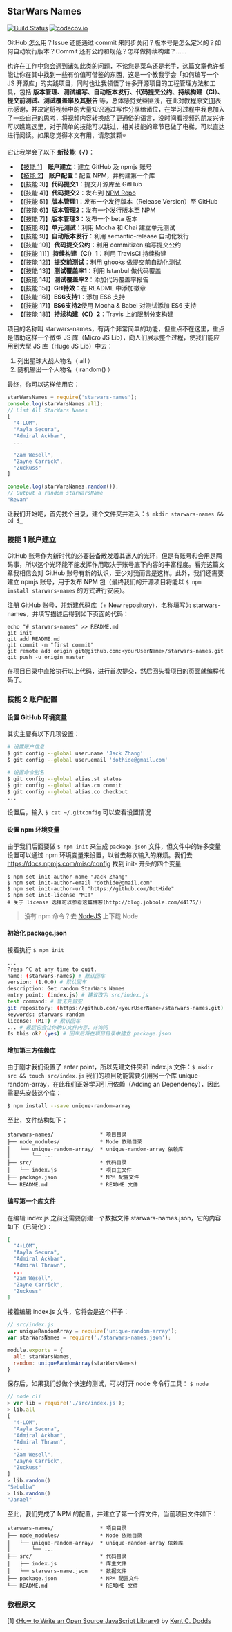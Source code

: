 ## StarWars Names

[![Build Status](https://travis-ci.org/DotHide/starwars-names.svg?branch=master)](https://travis-ci.org/DotHide/starwars-names) [![codecov.io](https://codecov.io/github/DotHide/starwars-names/coverage.svg?branch=master)](https://codecov.io/github/DotHide/starwars-names?branch=master)

GitHub 怎么用？Issue 还能通过 commit 来同步关闭？版本号是怎么定义的？如何自动发行版本？Commit 还有公约和规范？怎样做持续构建？……

也许在工作中您会遇到诸如此类的问题，不论您是菜鸟还是老手，这篇文章也许都能让你在其中找到一些有价值可借鉴的东西，这是一个教我学会「如何编写一个 JS 开源库」的实践项目，同时也让我领悟了许多开源项目的工程管理方法和工具，包括 **版本管理、测试编写、自动版本发行、代码提交公约、持续构建（CI）、提交前测试、测试覆盖率及其报告** 等，总体感觉受益匪浅，在此对教程原文[[1]](#_2)表示感谢，并决定将视频中的大量知识通过写作分享给诸位，在学习过程中我也加入了一些自己的思考，将视频内容转换成了更通俗的语言，没时间看视频的朋友兴许可以瞧瞧这里，对于简单的技能可以跳过，相关技能的章节已做了电梯，可以直达进行阅读。如果您觉得本文有用，请您赏颗⭐️

它让我学会了以下 **新技能（√）**：

* 【[技能 1](#1)】 **账户建立**：建立 GitHub 及 npmjs 账号
* 【[技能 2](#2)】 **账户配置**：配置 NPM，并构建第一个库
* 【[技能 3]】**代码提交1**：提交开源库至 GitHub
* 【[技能 4]】**代码提交2**：发布到 [NPM Repo](https://www.npmjs.com)
* 【[技能 5]】**版本管理1**：发布一个发行版本（Release Version）至 GitHub
* 【[技能 6]】**版本管理2**：发布一个发行版本至 NPM
* 【[技能 7]】**版本管理3**：发布一个 beta 版本
* 【[技能 8]】**单元测试**：利用 Mocha 和 Chai 建立单元测试
* 【[技能 9]】**自动版本发行**：利用 semantic-release 自动化发行
* 【[技能 10]】**代码提交公约**：利用 commitizen 编写提交公约
* 【[技能 11]】**持续构建（CI）1**：利用 TravisCI 持续构建
* 【[技能 12]】**提交前测试**：利用 ghooks 做提交前自动化测试
* 【[技能 13]】**测试覆盖率1**：利用 Istanbul 做代码覆盖
* 【[技能 14]】**测试覆盖率2**：添加代码覆盖率报告
* 【[技能 15]】**GH特效**：在 README 中添加徽章
* 【[技能 16]】**ES6支持1**：添加 ES6 支持
* 【[技能 17]】**ES6支持2**使用 Mocha & Babel 对测试添加 ES6 支持
* 【[技能 18]】**持续构建（CI）2**：Travis 上的限制分支构建

项目的名称叫 starwars-names，有两个非常简单的功能，但重点不在这里，重点是借助这样一个微型 JS 库（Micro JS Lib），向人们展示整个过程，使我们能应用到大型 JS 库（Huge JS Lib）中去：

1. 列出星球大战人物名（ all ）
2. 随机输出一个人物名（ random() ）

最终，你可以这样使用它：
```js
starWarsNames = require('starwars-names');
console.log(starWarsNames.all);
// List All StarWars Names
[
  "4-LOM",
  "Aayla Secura",
  "Admiral Ackbar",
  ...

  "Zam Wesell",
  "Zayne Carrick",
  "Zuckuss"
]

console.log(starWarsNames.random());
// Output a random starWarsName
"Revan"
```

让我们开始吧，首先找个目录，建个文件夹并进入：`$ mkdir starwars-names && cd $_`

### 技能 1 账户建立
GitHub 账号作为新时代的必要装备散发着其迷人的光环，但是有账号和会用是两码事，所以这个光环能不能发挥作用取决于账号底下内容的丰富程度。看完这篇文章我相信会对 GitHub 账号有新的认识，至少对我而言是这样。此外，我们还需要建立 npmjs 账号，用于发布 NPM 包（最终我们的开源项目将能以 `$ npm install starwars-names` 的方式进行安装）。

注册 GitHub 账号，并新建代码库（+ New repository），名称填写为 starwars-names，并填写描述后得到如下页面的代码：
```shell
echo "# starwars-names" >> README.md
git init
git add README.md
git commit -m "first commit"
git remote add origin git@github.com:<yourUserName>/starwars-names.git
git push -u origin master
```
在项目目录中直接执行以上代码，进行首次提交，然后回头看项目的页面就编程代码了。

### 技能 2 账户配置
#### 设置 GitHub 环境变量
其实主要有以下几项设置：
```bash
# 设置账户信息
$ git config --global user.name 'Jack Zhang'
$ git config --global user.email 'dothide@gmail.com'

# 设置命令别名
$ git config --global alias.st status
$ git config --global alias.cm commit
$ git config --global alias.co checkout
...
```
设置后，输入 `$ cat ~/.gitconfig` 可以查看设置情况

#### 设置 npm 环境变量
由于我们后面要做 `$ npm init` 来生成 `package.json` 文件，但文件中的许多变量设置可以通过 npm 环境变量来设置，以省去每次输入的麻烦。我们去 https://docs.npmjs.com/misc/config 找到 init- 开头的四个变量
```shell
$ npm set init-author-name "Jack Zhang"
$ npm set init-author-email "dothide@gmail.com"
$ npm set init-author-url "https://github.com/DotHide"
$ npm set init-license "MIT"
# 关于 license 选择可以参看这篇博客(http://blog.jobbole.com/44175/)
```
> 没有 npm 命令？去 [NodeJS](https://nodejs.org/en/) 上下载 Node

#### 初始化 package.json
接着执行 `$ npm init`
```bash
...
Press ^C at any time to quit.
name: (starwars-names) # 默认回车
version: (1.0.0) # 默认回车
description: Get random StarWars Names
entry point: (index.js) # 建议改为 src/index.js
test command: # 暂无先留空
git repository: (https://github.com/<yourUserName>/starwars-names.git) # 提示你的 GitHub 库，回车
keywords: starwars random
license: (MIT) # 默认回车
... # 最后它会让你确认文件内容，并询问
Is this ok? (yes) # 回车后将在项目目录中建立 package.json
```

#### 增加第三方依赖库
由于刚才我们设置了 enter point，所以先建文件夹和 index.js 文件：`$ mkdir src && touch src/index.js`
我们的项目功能需要引用另一个库 unique-random-array，在此我们正好学习引用依赖（Adding an Dependency），因此需要先安装这个库：
```bash
$ npm install --save unique-random-array 
```

至此，文件结构如下：
```
starwars-names/               * 项目目录
├── node_modules/             * Node 依赖目录
│   └── unique-random-array/  * unique-random-array 依赖库
│       └── ...
├── src/                      * 代码目录
│   └── index.js              * 项目主文件
├── package.json              * NPM 配置文件
└── README.md                 * README 文件
```
#### 编写第一个库文件
在编辑 index.js 之前还需要创建一个数据文件 starwars-names.json，它的内容如下（已简化）：
```json
[
  "4-LOM",
  "Aayla Secura",
  "Admiral Ackbar",
  "Admiral Thrawn",
  ...
  "Zam Wesell",
  "Zayne Carrick",
  "Zuckuss"
]
```

接着编辑 index.js 文件，它将会是这个样子：
```js
// src/index.js
var uniqueRandomArray = require('unique-random-array');
var starWarsNames = require('./starwars-names.json');

module.exports = {
  all: starWarsNames,
  random: uniqueRandomArray(starWarsNames)
}
```

保存后，如果我们想做个快速的测试，可以打开 node 命令行工具： `$ node `
```js
// node cli
> var lib = require('./src/index.js');
> lib.all
[
  "4-LOM",
  "Aayla Secura",
  "Admiral Ackbar",
  "Admiral Thrawn",
  ...
  "Zam Wesell",
  "Zayne Carrick",
  "Zuckuss"
]
> lib.random()
"Sebulba"
> lib.random()
"Jarael"

```

至此，我们完成了 NPM 的配置，并建立了第一个库文件，当前项目文件如下：
```
starwars-names/               * 项目目录
├── node_modules/             * Node 依赖目录
│   └── unique-random-array/  * unique-random-array 依赖库
│       └── ...
├── src/                      * 代码目录
│   ├── index.js              * 库主文件
│   └── starwars-name.json    * 数据文件
├── package.json              * NPM 配置文件
└── README.md                 * README 文件
```


### 教程原文
[1] [《How to Write an Open Source JavaScript Library》](https://egghead.io/series/how-to-write-an-open-source-javascript-library) by [Kent C. Dodds](http://kentcdodds.com)